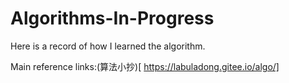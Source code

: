 # Algorithms-In-Progress

Here is a record of how I learned the algorithm.



Main reference links:(算法小抄)[
https://labuladong.gitee.io/algo/]
